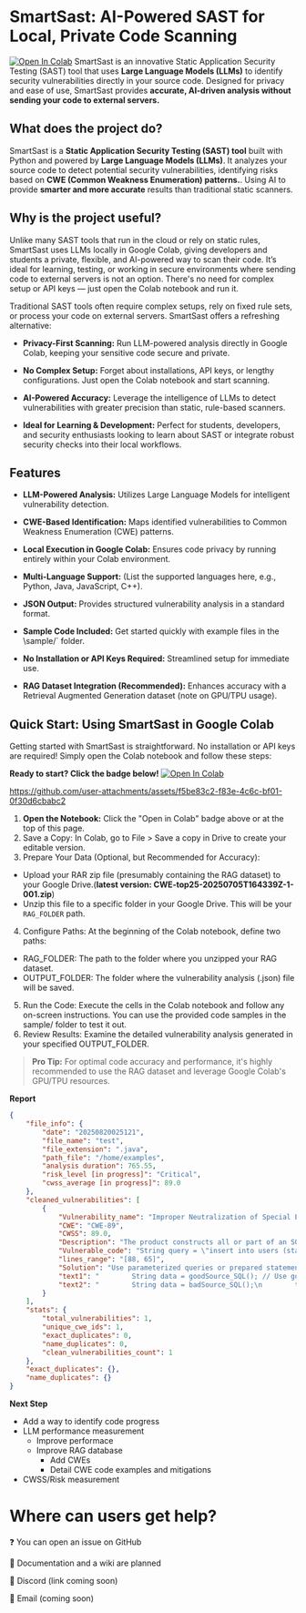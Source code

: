 # SmartSast: AI-Powered SAST for Local, Private Code Scanning
[![Open In Colab](https://colab.research.google.com/assets/colab-badge.svg)](https://colab.research.google.com/drive/1FLn_i1Ln23pR7Sr25mafutaicASZa6LE?usp=sharing)
SmartSast is an innovative Static Application Security Testing (SAST) tool that uses **Large Language Models (LLMs)** to identify security vulnerabilities directly in your source code. Designed for privacy and ease of use, SmartSast provides **accurate, AI-driven analysis without sending your code to external servers.**

## What does the project do?
SmartSast is a **Static Application Security Testing (SAST) tool** built with Python and powered by **Large Language Models (LLMs)**. It analyzes your source code to detect potential security vulnerabilities, identifying risks based on **CWE (Common Weakness Enumeration) patterns.**. Using AI to provide **smarter and more accurate** results than traditional static scanners.

## Why is the project useful?
Unlike many SAST tools that run in the cloud or rely on static rules, SmartSast uses LLMs locally in Google Colab, giving developers and students a private, flexible, and AI-powered way to scan their code. It’s ideal for learning, testing, or working in secure environments where sending code to external servers is not an option. There's no need for complex setup or API keys — just open the Colab notebook and run it.

Traditional SAST tools often require complex setups, rely on fixed rule sets, or process your code on external servers. SmartSast offers a refreshing alternative:

+ **Privacy-First Scanning:** Run LLM-powered analysis directly in Google Colab, keeping your sensitive code secure and private.

+ **No Complex Setup:** Forget about installations, API keys, or lengthy configurations. Just open the Colab notebook and start scanning.

+ **AI-Powered Accuracy:** Leverage the intelligence of LLMs to detect vulnerabilities with greater precision than static, rule-based scanners.

+ **Ideal for Learning & Development:** Perfect for students, developers, and security enthusiasts looking to learn about SAST or integrate robust security checks into their local workflows.

## Features
+ **LLM-Powered Analysis:** Utilizes Large Language Models for intelligent vulnerability detection.

+ **CWE-Based Identification:** Maps identified vulnerabilities to Common Weakness Enumeration (CWE) patterns.

+ **Local Execution in Google Colab:** Ensures code privacy by running entirely within your Colab environment.

+ **Multi-Language Support:** (List the supported languages here, e.g., Python, Java, JavaScript, C++).

+ **JSON Output:** Provides structured vulnerability analysis in a standard format.

+ **Sample Code Included:** Get started quickly with example files in the \sample/` folder.

+ **No Installation or API Keys Required:** Streamlined setup for immediate use.

+ **RAG Dataset Integration (Recommended):** Enhances accuracy with a Retrieval Augmented Generation dataset (note on GPU/TPU usage).


## Quick Start: Using SmartSast in Google Colab
Getting started with SmartSast is straightforward. No installation or API keys are required! Simply open the Colab notebook and follow these steps:

**Ready to start? Click the badge below!**
[![Open In Colab](https://colab.research.google.com/assets/colab-badge.svg)](https://colab.research.google.com/drive/1FLn_i1Ln23pR7Sr25mafutaicASZa6LE?usp=sharing)

https://github.com/user-attachments/assets/f5be83c2-f83e-4c6c-bf01-0f30d6cbabc2

1.  **Open the Notebook:** Click the "Open in Colab" badge above or at the top of this page.
2.  Save a Copy: In Colab, go to File > Save a copy in Drive to create your editable version.
3.  Prepare Your Data (Optional, but Recommended for Accuracy):
* Upload your RAR zip file (presumably containing the RAG dataset) to your Google Drive.(**latest version: CWE-top25-20250705T164339Z-1-001.zip**)
* Unzip this file to a specific folder in your Google Drive. This will be your `RAG_FOLDER` path.
4.  Configure Paths: At the beginning of the Colab notebook, define two paths:
* RAG_FOLDER: The path to the folder where you unzipped your RAG dataset.
* OUTPUT_FOLDER: The folder where the vulnerability analysis (.json) file will be saved.
5.  Run the Code: Execute the cells in the Colab notebook and follow any on-screen instructions. You can use the provided code samples in the sample/ folder to test it out.
6.  Review Results: Examine the detailed vulnerability analysis generated in your specified OUTPUT_FOLDER.

> **Pro Tip:** For optimal code accuracy and performance, it's highly recommended to use the RAG dataset and leverage Google Colab's GPU/TPU resources.

**Report**
```json
{
    "file_info": {
        "date": "20250820025121",
        "file_name": "test",
        "file_extension": ".java",
        "path_file": "/home/examples",
        "analysis duration": 765.55,
        "risk_level [in progress]": "Critical",
        "cwss_average [in progress]": 89.0
    },
    "cleaned_vulnerabilities": [
        {
            "Vulnerability_name": "Improper Neutralization of Special Elements used in an SQL Command ('SQL Injection')",
            "CWE": "CWE-89",
            "CWSS": 89.0,
            "Description": "The product constructs all or part of an SQL command using externally-influenced input from an upstream component, but it does not neutralize or incorrectly neutralizes special elements that could modify the intended SQL command when it is sent to a downstream component. Without sufficient removal or quoting of SQL syntax in user-controllable inputs, the generated SQL query can cause those inputs to be interpreted as SQL instead of ordinary user data.",
            "Vulnerable_code": "String query = \"insert into users (status) values ('updated') where name='\" + data + \"'\";",
            "lines_range": "[88, 65]",
            "Solution": "Use parameterized queries or prepared statements to prevent SQL injection. For example:\nString query = \"insert into users (status) values ('updated') where name=?\";\nPreparedStatement ps = dbConnection.prepareStatement(query);\nps.setString(1, data);",
            "text1": "        String data = goodSource_SQL(); // Use good source to demonstrate good practice\n        try (Connection dbConnection = IO.getDBConnection();\n             Statement sqlStatement = dbConnection.createStatement()) {\n            String query = \"insert into users (status) values ('updated') where name='\" + data + \"'\";\n            sqlStatement.execute(query); // Safe usage as data is hardcoded\n        } catch (SQLException exceptSql) {\n            IO.logger.log(Level.WARNING, \"Database error\", exceptSql);",
            "text2": "        String data = badSource_SQL();\n        try (Connection dbConnection = IO.getDBConnection();\n             Statement sqlStatement = dbConnection.createStatement()) {\n            String query = \"insert into users (status) values ('updated') where name='\" + data + \"'\";\n            sqlStatement.execute(query); // POTENTIAL FLAW: SQL Injection\n        } catch (SQLException exceptSql) {\n            IO.logger.log(Level.WARNING, \"Database error\", exceptSql);"
        }
    ],
    "stats": {
        "total_vulnerabilities": 1,
        "unique_cwe_ids": 1,
        "exact_duplicates": 0,
        "name_duplicates": 0,
        "clean_vulnerabilities_count": 1
    },
    "exact_duplicates": {},
    "name_duplicates": {}
}
```
**Next Step**
* Add a way to identify code progress
* LLM performance measurement
  * Improve performace
  * Improve RAG database
    * Add CWEs
    * Detail CWE code examples and mitigations
* CWSS/Risk measurement

# Where can users get help?

❓ You can open an issue on GitHub

📖 Documentation and a wiki are planned

💬 Discord (link coming soon)

📧 Email (coming soon)




